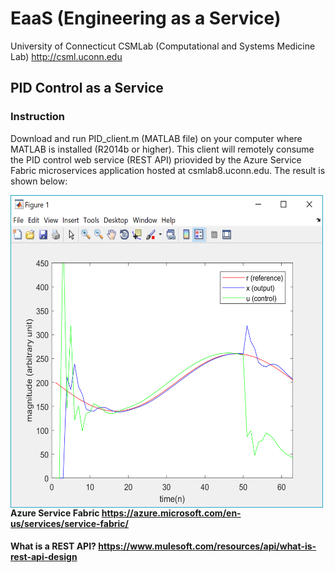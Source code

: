 # EaaS (Engineering as a Service)
University of Connecticut CSMLab (Computational and Systems Medicine Lab) http://csml.uconn.edu
## PID Control as a Service
### Instruction
Download and run PID_client.m (MATLAB file) on your computer where MATLAB is installed (R2014b or higher). This client will remotely consume the PID control web service (REST API) priovided by the Azure Service Fabric microservices application hosted at csmlab8.uconn.edu. The result is shown below:

<img align="left" width="500" height="500" src="screenshots/pid_client.png">



#### Azure Service Fabric https://azure.microsoft.com/en-us/services/service-fabric/

#### What is a REST API? https://www.mulesoft.com/resources/api/what-is-rest-api-design

